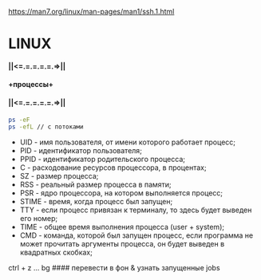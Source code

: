https://man7.org/linux/man-pages/man1/ssh.1.html

# LINUX

####    ||<=.=.=.=.=.=>||
####    +____процессы____+
####    ||<=.=.=.=.=.=>||

```bash
ps -eF
ps -efL // с потоками
```

- UID - имя пользователя, от имени которого работает процесс;
- PID - идентификатор пользователя;
- PPID - идентификатор родительского процесса;
- C - расходование ресурсов процессора, в процентах;
- SZ - размер процесса;
- RSS - реальный размер процесса в памяти;
- PSR - ядро процессора, на котором выполняется процесс;
- STIME - время, когда процесс был запущен;
- TTY - если процесс привязан к терминалу, то здесь будет выведен его номер;
- TIME - общее время выполнения процесса (user + system);
- CMD - команда, которой был запущен процесс, если программа не может прочитать аргументы процесса, он будет выведен в квадратных скобках;

ctrl + z ... bg #### перевести в фон & узнать запущенные jobs
